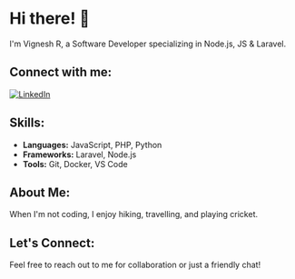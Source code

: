 # Hi there! 👋
I'm Vignesh R, a Software Developer specializing in Node.js, JS & Laravel.
## Connect with me:
[![LinkedIn](https://img.shields.io/badge/LinkedIn-Profile-blue)](https://www.linkedin.com/in/vignesh-r-4b593a216)
## Skills:
- **Languages:** JavaScript, PHP, Python
- **Frameworks:** Laravel, Node.js
- **Tools:** Git, Docker, VS Code
## About Me:
When I'm not coding, I enjoy hiking, travelling, and playing cricket.
## Let's Connect:
Feel free to reach out to me for collaboration or just a friendly chat!
<!---
vigneshr2024/vigneshr2024 is a ✨ special ✨ repository because its `README.md` (this file) appears on your GitHub profile.
You can click the Preview link to take a look at your changes.
--->

